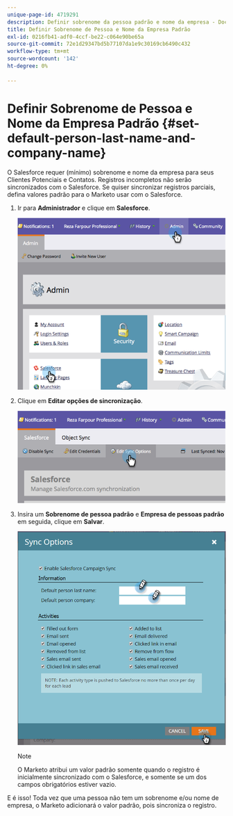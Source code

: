 ```yaml
---
unique-page-id: 4719291
description: Definir sobrenome da pessoa padrão e nome da empresa - Documentos do Marketo - Documentação do produto
title: Definir Sobrenome de Pessoa e Nome da Empresa Padrão
exl-id: 0216fb41-adf0-4ccf-be22-c064e90be65a
source-git-commit: 72e1d29347bd5b77107da1e9c30169cb6490c432
workflow-type: tm+mt
source-wordcount: '142'
ht-degree: 0%

---
```


# Definir Sobrenome de Pessoa e Nome da Empresa Padrão {#set-default-person-last-name-and-company-name}

O Salesforce requer (mínimo) sobrenome e nome da empresa para seus Clientes Potenciais e Contatos. Registros incompletos não serão sincronizados com o Salesforce. Se quiser sincronizar registros parciais, defina valores padrão para o Marketo usar com o Salesforce.

1. Ir para **Administrador** e clique em **Salesforce**.

   ![](assets/image2014-12-9-13-3a41-3a58.png)

1. Clique em **Editar opções de sincronização**.

   ![](assets/image2014-12-9-13-3a42-3a6.png)

1. Insira um **Sobrenome de pessoa padrão** e **Empresa de pessoas padrão** em seguida, clique em **Salvar**.

   ![](assets/sync-options-hands.png)

   >[!NOTE]
   >
   >O Marketo atribui um valor padrão somente quando o registro é inicialmente sincronizado com o Salesforce, e somente se um dos campos obrigatórios estiver vazio.

E é isso! Toda vez que uma pessoa não tem um sobrenome e/ou nome de empresa, o Marketo adicionará o valor padrão, pois sincroniza o registro.
